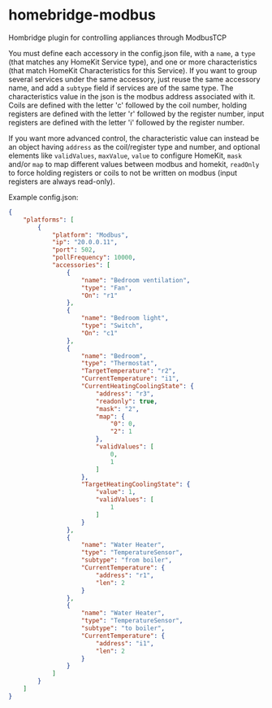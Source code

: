 # homebridge-modbus

Hombridge plugin for controlling appliances through ModbusTCP

You must define each accessory in the config.json file, with a `name`, a `type` (that matches any HomeKit Service type), and one or more characteristics (that match HomeKit Characteristics for this Service).
If you want to group several services under the same accessory, just reuse the same accessory name, and add a `subtype` field if services are of the same type.
The characteristics value in the json is the modbus address associated with it.
Coils are defined with the letter 'c' followed by the coil number, holding registers are defined with the letter 'r' followed by the register number, input registers are defined with the letter 'i' followed by the register number.

If you want more advanced control, the characteristic value can instead be an object having `address` as the coil/register type and number, and optional elements like `validValues`, `maxValue`, `value` to configure HomeKit, `mask` and/or `map` to map different values between modbus and homekit, `readOnly` to force holding registers or coils to not be written on modbus (input registers are always read-only).

Example config.json:
```json
{
    "platforms": [
        {
            "platform": "Modbus",
            "ip": "20.0.0.11",
            "port": 502,
            "pollFrequency": 10000,
            "accessories": [
                {
                    "name": "Bedroom ventilation",
                    "type": "Fan",
                    "On": "r1"
                },
                {
                    "name": "Bedroom light",
                    "type": "Switch",
                    "On": "c1"
                },
                {
                    "name": "Bedroom",
                    "type": "Thermostat",
                    "TargetTemperature": "r2",
                    "CurrentTemperature": "i1",
                    "CurrentHeatingCoolingState": {
                        "address": "r3",
                        "readonly": true,
                        "mask": "2",
                        "map": {
                            "0": 0,
                            "2": 1
                        },
                        "validValues": [
                            0,
                            1
                        ]
                    },
                    "TargetHeatingCoolingState": {
                        "value": 1,
                        "validValues": [
                            1
                        ]
                    }
                },
                {
                    "name": "Water Heater",
                    "type": "TemperatureSensor",
                    "subtype": "from boiler",
                    "CurrentTemperature": {
                        "address": "r1",
                        "len": 2
                    }
                },
                {
                    "name": "Water Heater",
                    "type": "TemperatureSensor",
                    "subtype": "to boiler",
                    "CurrentTemperature": {
                        "address": "i1",
                        "len": 2
                    }
                }
            ]
        }
    ]
}
```
